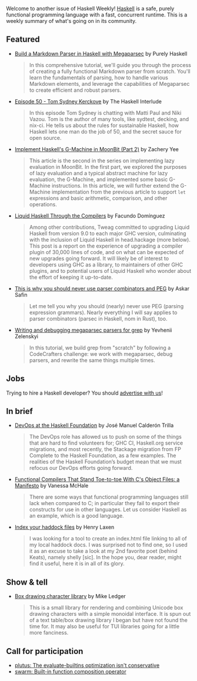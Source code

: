 Welcome to another issue of Haskell Weekly!
[Haskell](https://www.haskell.org) is a safe, purely functional programming language with a fast, concurrent runtime.
This is a weekly summary of what's going on in its community.

## Featured

- [Build a Markdown Parser in Haskell with Megaparsec](https://www.youtube.com/watch?v=kxb_j75QSL4) by Purely Haskell
  > In this comprehensive tutorial, we'll guide you through the process of creating a fully functional Markdown parser from scratch. You'll learn the fundamentals of parsing, how to handle various Markdown elements, and leverage the capabilities of Megaparsec to create efficient and robust parsers.
  
- [Episode 50 - Tom Sydney Kerckove](https://haskell.foundation/podcast/50/) by The Haskell Interlude
  > In this episode Tom Sydney is chatting with Matti Paul and Niki Vazou. Tom is the author of many tools, like sydtest, decking, and nix-ci. He tells us about the rules for sustainable Haskell, how Haskell lets one man do the job of 50, and the secret sauce for open source.
  
- [Implement Haskell's G-Machine in MoonBit (Part 2)](https://dev.to/zachyee/implement-haskells-g-machine-in-moonbit-part-2-3e4a) by Zachery Yee
  > This article is the second in the series on implementing lazy evaluation in MoonBit. In the first part, we explored the purposes of lazy evaluation and a typical abstract machine for lazy evaluation, the G-Machine, and implemented some basic G-Machine instructions. In this article, we will further extend the G-Machine implementation from the previous article to support `let` expressions and basic arithmetic, comparison, and other operations.
  
- [Liquid Haskell Through the Compilers](https://www.tweag.io/blog/2024-05-30-lh-upgrades/) by Facundo Domínguez
  > Among other contributions, Tweag committed to upgrading Liquid Haskell from version 9.0 to each major GHC version, culminating with the inclusion of Liquid Haskell in head.hackage (more below). This post is a report on the experience of upgrading a compiler plugin of 30,000 lines of code, and on what can be expected of new upgrades going forward. It will likely be of interest to developers using GHC as a library, to maintainers of other GHC plugins, and to potential users of Liquid Haskell who wonder about the effort of keeping it up-to-date.
  
- [This is why you should never use parser combinators and PEG](https://safinaskar.writeas.com/this-is-why-you-should-never-use-parser-combinators-and-peg) by Askar Safin
  > Let me tell you why you should (nearly) never use PEG (parsing expression grammars). Nearly everything I will say applies to parser combinators (parsec in Haskell, nom in Rust), too.
  
- [Writing and debugging megaparsec parsers for grep](https://www.youtube.com/watch?v=Yzy2-X3TB9Q) by Yevhenii Zelenskyi
  > In this tutorial, we build grep from "scratch" by following a CodeCrafters challenge: we work with megaparsec, debug parsers, and rewrite the same things multiple times.

## Jobs

Trying to hire a Haskell developer?
You should [advertise with us](https://haskellweekly.news/advertising.html)!

## In brief

- [DevOps at the Haskell Foundation](https://discourse.haskell.org/t/devops-at-the-haskell-foundation/9654) by José Manuel Calderón Trilla
  > The DevOps role has allowed us to push on some of the things that are hard to find volunteers for; GHC CI, Haskell.org service migrations, and most recently, the Stackage migration from FP Complete to the Haskell Foundation, as a few examples. The realities of the Haskell Foundation’s budget mean that we must refocus our DevOps efforts going forward.
  
- [Functional Compilers That Stand Toe-to-toe With C's Object Files: a Manifesto](http://blog.vmchale.com/article/ffi) by Vanessa McHale
  > There are some ways that functional programming languages still lack when compared to C; in particular they fail to export their constructs for use in other languages. Let us consider Haskell as an example, which is a good language.
  
- [Index your haddock files](https://discourse.haskell.org/t/index-your-haddock-files/9672) by Henry Laxen
  > I was looking for a tool to create an index.html file linking to all of my local haddock docs. I was surprised not to find one, so I used it as an excuse to take a look at my 2nd favorite poet (behind Keats), namely shelly [sic]. In the hope you, dear reader, might find it useful, here it is in all of its glory.

## Show & tell

- [Box drawing character library](https://discourse.haskell.org/t/box-drawing-character-library/9689) by Mike Ledger
  > This is a small library for rendering and combining Unicode box drawing characters with a simple monoidal interface. It is spun out of a text table/box drawing library I began but have not found the time for. It may also be useful for TUI libraries going for a little more fanciness.

## Call for participation

- [plutus: The evaluate-builtins optimization isn't conservative](https://github.com/IntersectMBO/plutus/issues/6167)
- [swarm: Built-in function composition operator](https://github.com/swarm-game/swarm/issues/1904)
